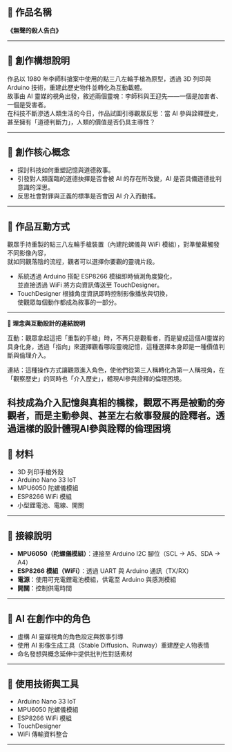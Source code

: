 ## 🧠 **作品名稱**
**《無聲的殺人告白》**

---

## 🧾 **創作構想說明**
作品以 1980 年李師科搶案中使用的點三八左輪手槍為原型，透過 3D 列印與 Arduino 技術，重建此歷史物件並轉化為互動載體。  
故事由 AI 靈媒的視角出發，敘述兩個靈魂：李師科與王迎先——一個是加害者、一個是受害者。  
在科技不斷滲透人類生活的今日，作品試圖引導觀眾反思：當 AI 參與詮釋歷史，甚至擁有「道德判斷力」，人類的價值是否仍具主導性？

---

## 🎯 **創作核心概念**
- 探討科技如何重塑記憶與道德敘事。  
- 引發對人類面臨的道德抉擇是否會被 AI 的存在所改變，AI 是否具備道德批判意識的深思。  
- 反思社會對罪與正義的標準是否會因 AI 介入而動搖。

---

## 🧩 **作品互動方式**
觀眾手持重製的點三八左輪手槍裝置（內建陀螺儀與 WiFi 模組），對準螢幕觸發不同影像內容，  
就如同觀落陰的流程，觀者可以選擇你要觀的靈魂片段。  

- 系統透過 Arduino 搭配 ESP8266 模組即時偵測角度變化，  
  並直接透過 WiFi 將方向資訊傳送至 TouchDesigner。  
- TouchDesigner 根據角度資訊即時控制影像播放與切換，  
  使觀眾每個動作都成為敘事的一部分。

---
**🔁 理念與互動設計的連結說明**

互動：觀眾拿起這把「重製的手槍」時，不再只是觀看者，而是變成這個AI靈媒的具身化身，透過「指向」來選擇觀看哪段靈魂記憶，這種選擇本身即是一種價值判斷與倫理介入。

連結：這種操作方式讓觀眾進入角色，使他們從第三人稱轉化為第一人稱視角，在「觀察歷史」的同時也「介入歷史」，體現AI參與詮釋的倫理困境。

科技成為介入記憶與真相的橋樑，觀眾不再是被動的旁觀者，而是主動參與、甚至左右敘事發展的詮釋者。透過這樣的設計體現AI參與詮釋的倫理困境
---
## 🧱 **材料**
- 3D 列印手槍外殼  
- Arduino Nano 33 IoT  
- MPU6050 陀螺儀模組  
- ESP8266 WiFi 模組  
- 小型鋰電池、電線、開關  

---

## 🔌 **接線說明**
- **MPU6050（陀螺儀模組）**：連接至 Arduino I2C 腳位（SCL → A5、SDA → A4）  
- **ESP8266 模組（WiFi）**：透過 UART 與 Arduino 通訊（TX/RX）  
- **電源**：使用可充電鋰電池模組，供電至 Arduino 與感測模組  
- **開關**：控制供電時間  

---

## 🤖 **AI 在創作中的角色**
- 虛構 AI 靈媒視角的角色設定與敘事引導  
- 使用 AI 影像生成工具（Stable Diffusion、Runway）重建歷史人物表情  
- 命名發想與概念延伸中提供批判性對話素材  

---

## 🧪 **使用技術與工具**
- Arduino Nano 33 IoT  
- MPU6050 陀螺儀模組  
- ESP8266 WiFi 模組  
- TouchDesigner  
- WiFi 傳輸資料整合

---
